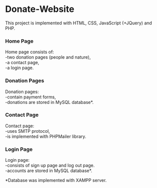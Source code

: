 <h1>Donate-Website</h1>
<p>This project is implemented with HTML, CSS, JavaScript (+JQuery) and PHP.</p>
<h3>Home Page</h3>
<p>Home page consists of: </br>
-two donation pages (people and nature), </br>
-a contact page,</br>
-a login page.</p>
<h3>Donation Pages</h3>
<p>Donation pages: </br>
-contain payment forms, </br>
-donations are stored in MySQL database*.</p>
<h3>Contact Page</h3>
<p>Contact page: </br>
-uses SMTP protocol, </br>
-is implemented with PHPMailer library.</p>
<h3>Login Page</h3>
<p>Login page: </br>
-consists of sign up page and log out page. </br>
-accounts are stored in MySQL database*.</p>
                            
*Database was implemented with XAMPP server.
